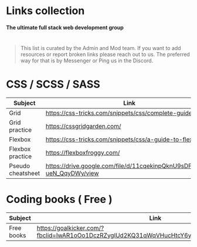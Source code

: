 # Links collection
#### The ultimate full stack web development group
#
#

> This list is curated by the Admin and Mod team. If you want to add resources or report broken links please reach out to us.
> The preferred way for that is by Messenger or Ping us in the Discord.
#
#


# CSS / SCSS / SASS
| Subject | Link |
| ------ | ------ |
| Grid | https://css-tricks.com/snippets/css/complete-guide-grid/ |
| Grid practice | https://cssgridgarden.com/ |
| Flexbox | https://css-tricks.com/snippets/css/a-guide-to-flexbox/ |
| Flexbox practice | https://flexboxfroggy.com/ |
| Pseudo cheatsheet | https://drive.google.com/file/d/11cqekinpQknU9sDFddJ7c-ueN_QqyDWy/view |

# Coding books ( Free )
| Subject | Link |
| ------ | ------ |
| Free books | https://goalkicker.com/?fbclid=IwAR1oOo1DczRZygIUd2KQ31qWqVHucHtcY6ylYVcj7pzFKGrwKFbXE_icumw |



